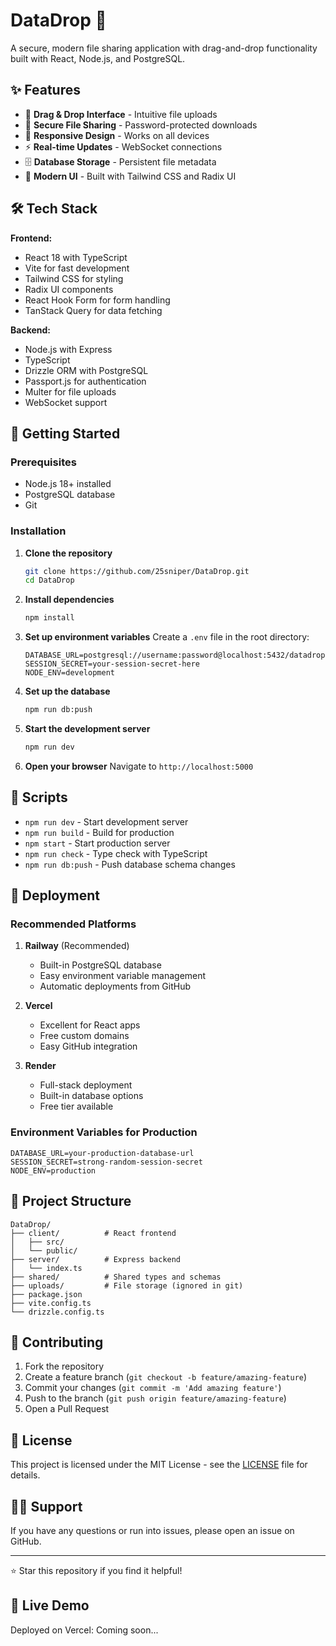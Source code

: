 # DataDrop 📁

A secure, modern file sharing application with drag-and-drop functionality built with React, Node.js, and PostgreSQL.

## ✨ Features

- 🎯 **Drag & Drop Interface** - Intuitive file uploads
- 🔐 **Secure File Sharing** - Password-protected downloads
- 📱 **Responsive Design** - Works on all devices
- ⚡ **Real-time Updates** - WebSocket connections
- 🗄️ **Database Storage** - Persistent file metadata
- 🎨 **Modern UI** - Built with Tailwind CSS and Radix UI

## 🛠️ Tech Stack

**Frontend:**
- React 18 with TypeScript
- Vite for fast development
- Tailwind CSS for styling
- Radix UI components
- React Hook Form for form handling
- TanStack Query for data fetching

**Backend:**
- Node.js with Express
- TypeScript
- Drizzle ORM with PostgreSQL
- Passport.js for authentication
- Multer for file uploads
- WebSocket support

## 🚀 Getting Started

### Prerequisites

- Node.js 18+ installed
- PostgreSQL database
- Git

### Installation

1. **Clone the repository**
   ```bash
   git clone https://github.com/25sniper/DataDrop.git
   cd DataDrop
   ```

2. **Install dependencies**
   ```bash
   npm install
   ```

3. **Set up environment variables**
   Create a `.env` file in the root directory:
   ```env
   DATABASE_URL=postgresql://username:password@localhost:5432/datadrop
   SESSION_SECRET=your-session-secret-here
   NODE_ENV=development
   ```

4. **Set up the database**
   ```bash
   npm run db:push
   ```

5. **Start the development server**
   ```bash
   npm run dev
   ```

6. **Open your browser**
   Navigate to `http://localhost:5000`

## 📝 Scripts

- `npm run dev` - Start development server
- `npm run build` - Build for production
- `npm start` - Start production server
- `npm run check` - Type check with TypeScript
- `npm run db:push` - Push database schema changes

## 🚀 Deployment

### Recommended Platforms

1. **Railway** (Recommended)
   - Built-in PostgreSQL database
   - Easy environment variable management
   - Automatic deployments from GitHub

2. **Vercel**
   - Excellent for React apps
   - Free custom domains
   - Easy GitHub integration

3. **Render**
   - Full-stack deployment
   - Built-in database options
   - Free tier available

### Environment Variables for Production

```env
DATABASE_URL=your-production-database-url
SESSION_SECRET=strong-random-session-secret
NODE_ENV=production
```

## 📁 Project Structure

```
DataDrop/
├── client/          # React frontend
│   ├── src/
│   └── public/
├── server/          # Express backend
│   └── index.ts
├── shared/          # Shared types and schemas
├── uploads/         # File storage (ignored in git)
├── package.json
├── vite.config.ts
└── drizzle.config.ts
```

## 🤝 Contributing

1. Fork the repository
2. Create a feature branch (`git checkout -b feature/amazing-feature`)
3. Commit your changes (`git commit -m 'Add amazing feature'`)
4. Push to the branch (`git push origin feature/amazing-feature`)
5. Open a Pull Request

## 📄 License

This project is licensed under the MIT License - see the [LICENSE](LICENSE) file for details.

## 🙋‍♂️ Support

If you have any questions or run into issues, please open an issue on GitHub.

---

⭐ Star this repository if you find it helpful!

## 🚀 Live Demo
Deployed on Vercel: Coming soon...
